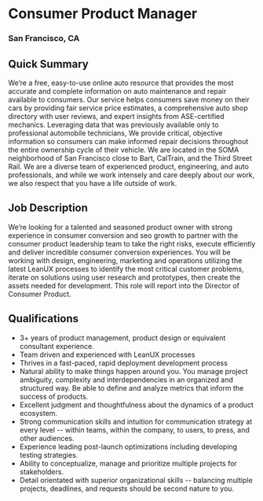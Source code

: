 # Consumer Product Manager
### San Francisco, CA

## Quick Summary
We’re a free, easy-to-use online auto resource that provides the most accurate and complete information on auto maintenance and repair available to consumers. Our service helps consumers save money on their cars by providing fair service price estimates, a comprehensive auto shop directory with user reviews, and expert insights from ASE-certified mechanics. Leveraging data that was previously available only to professional automobile technicians, We provide critical, objective information so consumers can make informed repair decisions throughout the entire ownership cycle of their vehicle. We are located in the SOMA neighborhood of San Francisco close to Bart, CalTrain, and the Third Street Rail. We are a diverse team of experienced product, engineering, and auto professionals, and while we work intensely and care deeply about our work, we also respect that you have a life outside of work.

## Job Description
We’re looking for a talented and seasoned product owner with strong experience in consumer conversion and seo growth to partner with the consumer product leadership team to take the right risks, execute efficiently and deliver incredible consumer conversion experiences. You will be working with design, engineering, marketing and operations utilizing the latest LeanUX processes to identify the most critical customer problems, iterate on solutions using user research and prototypes, then create the assets needed for development. This role will report into the Director of Consumer Product.

## Qualifications
+	3+ years of product management, product design or equivalent consultant experience.
+	Team driven and experienced with LeanUX processes
+	Thrives in a fast-paced, rapid deployment development process
+	Natural ability to make things happen around you. You manage project ambiguity, complexity and interdependencies in an organized and structured way. Be able to define and analyze metrics that inform the success of products.
+	Excellent judgment and thoughtfulness about the dynamics of a product ecosystem.
+	Strong communication skills and intuition for communication strategy at every level -- within teams, within the company, to users, to press, and other audiences.
+	Experience leading post-launch optimizations including developing testing strategies.
+	Ability to conceptualize, manage and prioritize multiple projects for stakeholders.
+	Detail orientated with superior organizational skills -- balancing multiple projects, deadlines, and requests should be second nature to you.
